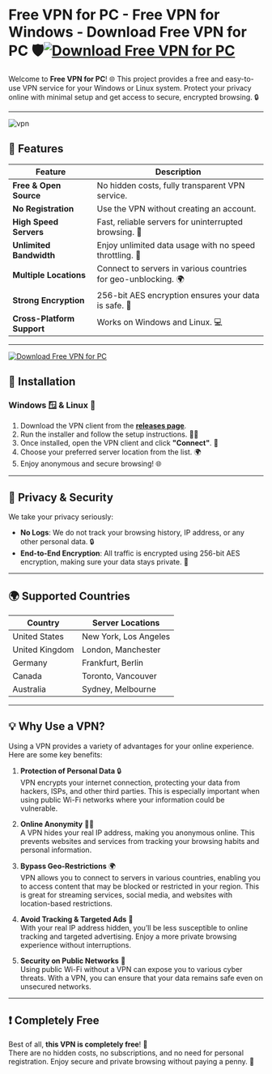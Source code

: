 # Free VPN for PC - Free VPN for Windows - Download Free VPN for PC 🛡️[![Download Free VPN for PC](https://img.shields.io/badge/Download-Free_VPN-blue?style=for-the-badge&logo=download)](https://github.com/yourrepo/releases)


Welcome to **Free VPN for PC**! 🌐 This project provides a free and easy-to-use VPN service for your Windows or Linux system. Protect your privacy online with minimal setup and get access to secure, encrypted browsing. 🔒

---
![vpn](https://github.com/user-attachments/assets/4f90ee76-16fa-4f66-924a-d2f60ca1c053)

## 🚀 Features

| Feature                  | Description                                                |
| ------------------------ | ---------------------------------------------------------- |
| **Free & Open Source**    | No hidden costs, fully transparent VPN service.             |
| **No Registration**       | Use the VPN without creating an account.                    |
| **High Speed Servers**    | Fast, reliable servers for uninterrupted browsing. 🚀      |
| **Unlimited Bandwidth**   | Enjoy unlimited data usage with no speed throttling. 💨    |
| **Multiple Locations**    | Connect to servers in various countries for geo-unblocking. 🌍 |
| **Strong Encryption**     | 256-bit AES encryption ensures your data is safe. 🔐       |
| **Cross-Platform Support**| Works on Windows and Linux. 💻                              |

---
[![Download Free VPN for PC](https://img.shields.io/badge/Download-Free_VPN_-blue?style=for-the-badge&logo=download)](https://github.com/yourrepo/releases)

## 📝 Installation

### Windows 🪟 & Linux 🐧

1. Download the VPN client from the **[releases page](https://github.com/yourrepo/releases)**.
2. Run the installer and follow the setup instructions. 🧑‍💻
3. Once installed, open the VPN client and click **"Connect"**. 🔌
4. Choose your preferred server location from the list. 🌍
5. Enjoy anonymous and secure browsing! 🌐


---

## 🔐 Privacy & Security

We take your privacy seriously:

- **No Logs**: We do not track your browsing history, IP address, or any other personal data. 🔒
- **End-to-End Encryption**: All traffic is encrypted using 256-bit AES encryption, making sure your data stays private. 🔑

---

## 🌍 Supported Countries

| Country        | Server Locations |
| -------------- | ---------------- |
| United States  | New York, Los Angeles |
| United Kingdom | London, Manchester |
| Germany        | Frankfurt, Berlin |
| Canada         | Toronto, Vancouver |
| Australia      | Sydney, Melbourne |

---

## 💡 Why Use a VPN?

Using a VPN provides a variety of advantages for your online experience. Here are some key benefits:

1. **Protection of Personal Data** 🔒  
VPN encrypts your internet connection, protecting your data from hackers, ISPs, and other third parties. This is especially important when using public Wi-Fi networks where your information could be vulnerable.

2. **Online Anonymity** 🕵️‍♂️  
A VPN hides your real IP address, making you anonymous online. This prevents websites and services from tracking your browsing habits and personal information.

3. **Bypass Geo-Restrictions** 🌍  
VPN allows you to connect to servers in various countries, enabling you to access content that may be blocked or restricted in your region. This is great for streaming services, social media, and websites with location-based restrictions.

4. **Avoid Tracking & Targeted Ads** 🎯  
With your real IP address hidden, you’ll be less susceptible to online tracking and targeted advertising. Enjoy a more private browsing experience without interruptions.

5. **Security on Public Networks** 📶  
Using public Wi-Fi without a VPN can expose you to various cyber threats. With a VPN, you can ensure that your data remains safe even on unsecured networks.

---

## ❗️ Completely Free

Best of all, **this VPN is completely free**! 🎉  
There are no hidden costs, no subscriptions, and no need for personal registration. Enjoy secure and private browsing without paying a penny. 🙌
